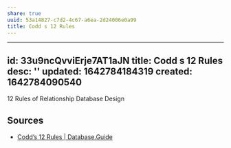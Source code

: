```yaml
---
share: true
uuid: 53a14827-c7d2-4c67-a6ea-2d24006e0a99
title: Codd s 12 Rules
---
```

---
id: 33u9ncQvviErje7AT1aJN
title: Codd s 12 Rules
desc: ''
updated: 1642784184319
created: 1642784090540
---
12 Rules of Relationship Database Design


## Sources

* [Codd’s 12 Rules | Database.Guide](https://database.guide/codds-12-rules/)
